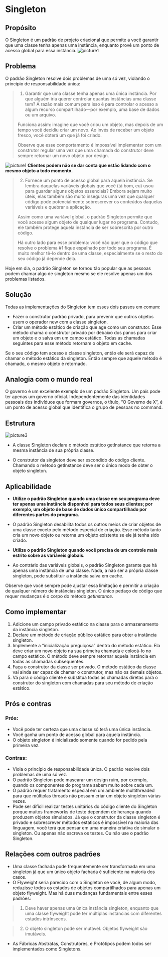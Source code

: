 # Singleton

## Propósito

O Singleton é um padrão de projeto criacional que permite a você garantir que uma classe tenha apenas uma instância, enquanto provê um ponto de acesso global para essa instância.
![picture1](https://refactoring.guru/images/patterns/content/singleton/singleton.png?id=108a0b9b5ea5c4426e0afa4504491d6f)

## Problema

O padrão Singleton resolve dois problemas de uma só vez, violando o princípio de responsabilidade única:

>1. Garantir que uma classe tenha apenas uma única instância. Por que alguém iria querer controlar quantas instâncias uma classe tem? A razão mais comum para isso é para controlar o acesso a algum recurso compartilhado—por exemplo, uma base de dados ou um arquivo.
>
>Funciona assim: imagine que você criou um objeto, mas depois de um tempo você decidiu criar um novo. Ao invés de receber um objeto fresco, você obterá um que já foi criado.
>
>Observe que esse comportamento é impossível implementar com um construtor regular uma vez que uma chamada do construtor deve sempre retornar um novo objeto por design.

![picture1](https://refactoring.guru/images/patterns/content/singleton/singleton-comic-1-pt-br.png?id=6c0be2bd018e2db71b94507b0c9ec8e5)
 <b>Clientes podem não se dar conta que estão lidando com o mesmo objeto a todo momento.</b>

>2. Fornece um ponto de acesso global para aquela instância. Se lembra daquelas variáveis globais que você (tá bom, eu) usou para guardar alguns objetos essenciais? Embora sejam muito úteis, elas também são muito inseguras uma vez que qualquer código pode potencialmente sobrescrever os conteúdos daquelas variáveis e quebrar a aplicação.
>
>Assim como uma variável global, o padrão Singleton permite que você acesse algum objeto de qualquer lugar no programa. Contudo, ele também protege aquela instância de ser sobrescrita por outro código.
>
>Há outro lado para esse problema: você não quer que o código que resolve o problema #1 fique espalhado por todo seu programa. É muito melhor tê-lo dentro de uma classe, especialmente se o resto do seu código já depende dela.

Hoje em dia, o padrão Singleton se tornou tão popular que as pessoas podem chamar algo de singleton mesmo se ele resolve apenas um dos problemas listados.
## Solução

Todas as implementações do Singleton tem esses dois passos em comum:

* Fazer o construtor padrão privado, para prevenir que outros objetos usem o operador new com a classe singleton.
* Criar um método estático de criação que age como um construtor. Esse método chama o construtor privado por debaixo dos panos para criar um objeto e o salva em um campo estático. Todas as chamadas seguintes para esse método retornam o objeto em cache.

Se o seu código tem acesso à classe singleton, então ele será capaz de chamar o método estático da singleton. Então sempre que aquele método é chamado, o mesmo objeto é retornado.

## Analogia com o mundo real

O governo é um excelente exemplo de um padrão Singleton. Um país pode ter apenas um governo oficial. Independentemente das identidades pessoais dos indivíduos que formam governos, o título, “O Governo de X”, é um ponto de acesso global que identifica o grupo de pessoas no command.

## Estrutura

![picture3](https://refactoring.guru/images/patterns/diagrams/singleton/structure-pt-br.png?id=151e5e19974d89c1382c5a92899784c4)

* A classe Singleton declara o método estático getInstance que retorna a mesma instância de sua própria classe.

* O construtor da singleton deve ser escondido do código cliente. Chamando o método getInstance deve ser o único modo de obter o objeto singleton.

## Aplicabilidade

* **Utilize o padrão Singleton quando uma classe em seu programa deve ter apenas uma instância disponível para todos seus clientes; por exemplo, um objeto de base de dados único compartilhado por diferentes partes do programa.**

* O padrão Singleton desabilita todos os outros meios de criar objetos de uma classe exceto pelo método especial de criação. Esse método tanto cria um novo objeto ou retorna um objeto existente se ele já tenha sido criado.

* **Utilize o padrão Singleton quando você precisa de um controle mais estrito sobre as variáveis globais.**

* Ao contrário das variáveis globais, o padrão Singleton garante que há apenas uma instância de uma classe. Nada, a não ser a própria classe singleton, pode substituir a instância salva em cache.

Observe que você sempre pode ajustar essa limitação e permitir a criação de qualquer número de instâncias singleton. O único pedaço de código que requer mudanças é o corpo do método *getInstance*.

## Como implementar 

1. Adicione um campo privado estático na classe para o armazenamento da instância singleton.
2. Declare um método de criação público estático para obter a instância singleton.
3. Implemente a “inicialização preguiçosa” dentro do método estático. Ela deve criar um novo objeto na sua primeira chamada e colocá-lo no campo estático. O método deve sempre retornar aquela instância em todas as chamadas subsequentes.
4. Faça o construtor da classe ser privado. O método estático da classe vai ainda ser capaz de chamar o construtor, mas não os demais objetos.
5. Vá para o código cliente e substitua todas as chamadas diretas para o construtor do singleton com chamadas para seu método de criação estático.

## Prós e contras

### Prós:
* Você pode ter certeza que uma classe só terá uma única instância.
* Você ganha um ponto de acesso global para aquela instância.
* O objeto singleton é inicializado somente quando for pedido pela primeira vez.
### Contras:
* Viola o princípio de responsabilidade única. O padrão resolve dois problemas de uma só vez.
* O padrão Singleton pode mascarar um design ruim, por exemplo, quando os componentes do programa sabem muito sobre cada um.
* O padrão requer tratamento especial em um ambiente multithreaded para que múltiplas threads não possam criar um objeto singleton várias vezes.
* Pode ser difícil realizar testes unitários do código cliente do Singleton porque muitos frameworks de teste dependem de herança quando produzem objetos simulados. Já que o construtor da classe singleton é privado e sobrescrever métodos estáticos é impossível na maioria das linguagem, você terá que pensar em uma maneira criativa de simular o singleton. Ou apenas não escreva os testes. Ou não use o padrão Singleton.

## Relações com outros padrões
* Uma classe fachada pode frequentemente ser transformada em uma singleton já que um único objeto fachada é suficiente na maioria dos casos.
* O Flyweight seria parecido com o Singleton se você, de algum modo, reduzisse todos os estados de objetos compartilhados para apenas um objeto flyweight. Mas há duas mudanças fundamentais entre esses padrões:
> 1. Deve haver apenas uma única instância singleton, enquanto que uma classe flyweight pode ter múltiplas instâncias com diferentes estados intrínsecos.

> 2. O objeto singleton pode ser mutável. Objetos flyweight são imutáveis.
* As Fábricas Abstratas, Construtores, e Protótipos podem todos ser implementados como Singletons.